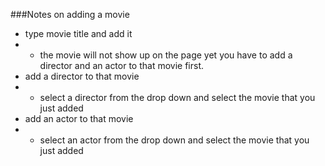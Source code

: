 ###Notes on adding a movie
* type movie title and add it
* * the movie will not show up on the page yet you have to add a director and an actor to that movie first.
* add a director to that movie
* * select a director from the drop down and select the movie that you just added
* add an actor to that movie
* * select an actor from the drop down and select the movie that you just added
